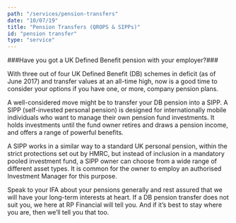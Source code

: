 ```yaml
---
path: "/services/pension-transfers"
date: "10/07/19"
title: "Pension Transfers (QROPS & SIPPs)"
id: "pension transfer"
type: "service"
---
```


###Have you got a UK Defined Benefit pension with your employer?###

With three out of four UK Defined Benefit (DB) schemes in deficit (as of June 2017) and transfer values at an all-time high, now is a good time to consider your options if you have one, or more, company pension plans.

A well-considered move might be to transfer your DB pension into a SIPP. A SIPP (self-invested personal pension) is designed for internationally mobile individuals who want to manage their own pension fund investments. It holds investments until the fund owner retires and draws a pension income, and offers a range of powerful benefits.

A SIPP works in a similar way to a standard UK personal pension, within the strict protections set out by HMRC, but instead of inclusion in a mandatory pooled investment fund, a SIPP owner can choose from a wide range of different asset types. It is common for the owner to employ an authorised Investment Manager for this purpose.

Speak to your IFA about your pensions generally and rest assured that we will have your long-term interests at heart. If a DB pension transfer does not suit you, we here at RP Financial will tell you. And if it’s best to stay where you are, then we’ll tell you that too.
